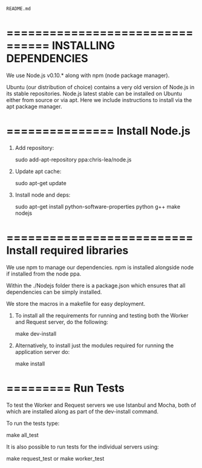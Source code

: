 	README.md

================================
INSTALLING DEPENDENCIES
================================
We use Node.js v0.10.* along with npm (node package manager).

Ubuntu (our distribution of choice) contains a very old version of Node.js in its stable repositories. Node.js latest stable can be installed on Ubuntu either from source or via apt. Here we include instructions to install via the apt package manager.

===============
Install Node.js
===============

1. Add repository:

	sudo add-apt-repository ppa:chris-lea/node.js

2. Update apt cache:

	sudo apt-get update

3. Install node and deps:

	sudo apt-get install python-software-properties python g++ make nodejs

==========================
Install required libraries
==========================

We use npm to manage our dependencies. npm is installed alongside node if installed from the node ppa. 

Within the ./Nodejs folder there is a package.json which ensures that all dependencies can be simply installed.

We store the macros in a makefile for easy deployment.

1. To install all the requirements for running and testing both the Worker and Request server, do the following:

	make dev-install

2. Alternatively, to install just the modules required for running the application server do:

	make install

=========
Run Tests
=========

To test the Worker and Request servers we use Istanbul and Mocha, both of which are installed along as part of the dev-install command.

To run the tests type:

make all_test

It is also possible to run tests for the individual servers using:

make request_test
or
make worker_test


